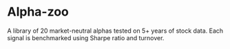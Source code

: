 # Alpha-zoo
A library of 20 market-neutral alphas tested on 5+ years of stock data. Each signal is benchmarked using Sharpe ratio and turnover.
